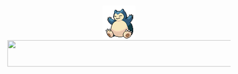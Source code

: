 
<div align = center>
 <img src = "https://github.com/PokeAPI/sprites/blob/master/sprites/pokemon/versions/generation-v/black-white/animated/143.gif?raw=true" / >
 <a href="https://github.com/devxb/gitanimals">
  <img src="https://render.gitanimals.org/lines/sunnyineverywhere" width="1000" height="60"/>
 </a>
</div>
